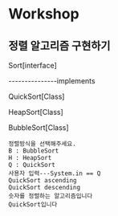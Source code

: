 # Workshop
## 정렬 알고리즘 구현하기
Sort[interface]

---------------implements

QuickSort[Class]

HeapSort[Class]

BubbleSort[Class]

```
정렬방식을 선택해주세요.
B : BubbleSort
H : HeapSort
Q : QuickSort
사용자 입력---System.in == Q
QuickSort ascending
QuickSort descending
숫자를 정렬하는 알고리즘입니다
QuickSort입니다
```